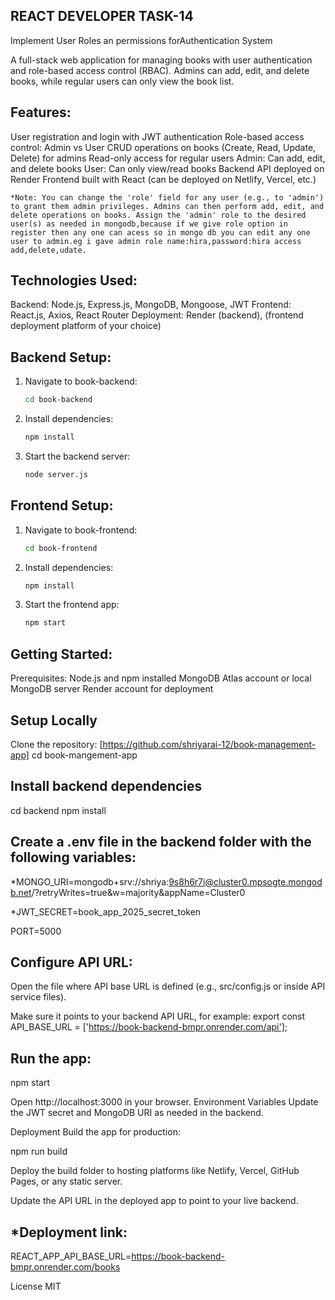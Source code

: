 ##  REACT DEVELOPER TASK-14
 Implement User Roles an permissions forAuthentication System

A full-stack web application for managing books with user authentication and role-based access control (RBAC).
Admins can add, edit, and delete books, while regular users can only view the book list.

 ## Features:
User registration and login with JWT authentication
Role-based access control: Admin vs User
CRUD operations on books (Create, Read, Update, Delete) for admins
Read-only access for regular users
Admin: Can add, edit, and delete books
User: Can only view/read books
Backend API deployed on Render
Frontend built with React (can be deployed on Netlify, Vercel, etc.)

    *Note: You can change the 'role' field for any user (e.g., to 'admin') to grant them admin privileges. Admins can then perform add, edit, and delete operations on books. Assign the 'admin' role to the desired user(s) as needed in mongodb,because if we give role option in register then any one can acess so in mongo db you can edit any one user to admin.eg i gave admin role name:hira,password:hira access add,delete,udate.

## Technologies Used:
   Backend: Node.js, Express.js, MongoDB, Mongoose, JWT
   Frontend: React.js, Axios, React Router
   Deployment: Render (backend), (frontend deployment platform of your choice)

 ## Backend Setup:
1. Navigate to book-backend:
   ```sh
   cd book-backend
   ```
2. Install dependencies:
   ```sh
   npm install
   ```
3. Start the backend server:
   ```sh
   node server.js
   ```

 ## Frontend Setup:
1. Navigate to book-frontend:
   ```sh
   cd book-frontend
   ```
2. Install dependencies:
   ```sh
   npm install
   ```

3. Start the frontend app:
   ```sh
   npm start
   ```
## Getting Started:
Prerequisites:
Node.js and npm installed
MongoDB Atlas account or local MongoDB server
Render account for deployment

## Setup Locally
Clone the repository:
[https://github.com/shriyarai-12/book-management-app]
cd book-mangement-app

## Install backend dependencies
cd backend
npm install

## Create a .env file in the backend folder with the following variables:

*MONGO_URI=mongodb+srv://shriya:9s8h6r7i@cluster0.mpsogte.mongodb.net/?retryWrites=true&w=majority&appName=Cluster0

*JWT_SECRET=book_app_2025_secret_token

PORT=5000

## Configure API URL:

Open the file where API base URL is defined (e.g., src/config.js or inside API service files).

Make sure it points to your backend API URL, for example:
export const API_BASE_URL = ['https://book-backend-bmpr.onrender.com/api'];

## Run the app:
npm start

Open http://localhost:3000 in your browser.
 Environment Variables
 Update the JWT secret and MongoDB URI as needed in the backend.

Deployment
Build the app for production:

npm run build

Deploy the build folder to hosting platforms like Netlify, Vercel, GitHub Pages, or any static server.

Update the API URL in the deployed app to point to your live backend.


## *Deployment link:
REACT_APP_API_BASE_URL=https://book-backend-bmpr.onrender.com/books

License
MIT

